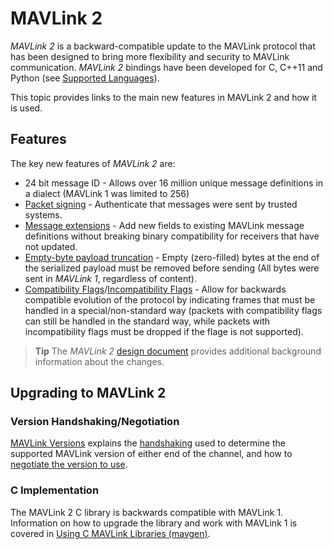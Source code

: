 # MAVLink 2

_MAVLink 2_ is a backward-compatible update to the MAVLink protocol that has been designed to bring more flexibility and security to MAVLink communication.
_MAVLink 2_ bindings have been developed for C, C++11 and Python (see [Supported Languages](../README.md#supported_languages)).

This topic provides links to the main new features in MAVLink 2 and how it is used.

## Features

The key new features of _MAVLink 2_ are:

- 24 bit message ID - Allows over 16 million unique message definitions in a dialect (MAVLink 1 was limited to 256)
- [Packet signing](../guide/message_signing.md) - Authenticate that messages were sent by trusted systems.
- [Message extensions](../guide/define_xml_element.md#message_extensions) - Add new fields to existing MAVLink message definitions without breaking binary compatibility for receivers that have not updated.
- [Empty-byte payload truncation](../guide/serialization.md#payload_truncation) - Empty (zero-filled) bytes at the end of the serialized payload must be removed before sending (All bytes were sent in _MAVLink 1_, regardless of content).
- [Compatibility Flags](../guide/serialization.md#compat_flags)/[Incompatibility Flags](../guide/serialization.md#incompat_flags) - Allow for backwards compatible evolution of the protocol by indicating frames that must be handled in a special/non-standard way (packets with compatibility flags can still be handled in the standard way, while packets with incompatibility flags must be dropped if the flage is not supported).

> **Tip** The _MAVLink 2_ [design document](https://docs.google.com/document/d/1XtbD0ORNkhZ8eKrsbSIZNLyg9sFRXMXbsR2mp37KbIg/edit?usp=sharing) provides additional background information about the changes.

## Upgrading to MAVLink 2

### Version Handshaking/Negotiation

[MAVLink Versions](../guide/mavlink_version.md) explains the [handshaking](../guide/mavlink_version.md#version_handshaking) used to determine the supported MAVLink version of either end of the channel, and how to [negotiate the version to use](../guide/mavlink_version.md#negotiating_versions).

### C Implementation

The MAVLink 2 C library is backwards compatible with MAVLink 1.
Information on how to upgrade the library and work with MAVLink 1 is covered in [Using C MAVLink Libraries (mavgen)](../mavgen_c/README.md).
